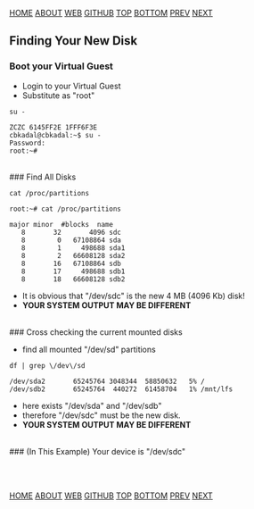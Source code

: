 ---
---

[HOME](index.md)
[ABOUT](README.md)
[WEB](https://osp4diss.vlsm.org/)
[GITHUB](/https://github.com/os2xx/osp4diss)
[TOP](#)
[BOTTOM](#endofpage)
[PREV](W03.md)
[NEXT](W03-02.md)

## Finding Your New Disk

### Boot your Virtual Guest
* Login to your Virtual Guest
* Substitute as "root"

```
su -

```

```
ZCZC 6145FF2E 1FFF6F3E
cbkadal@cbkadal:~$ su -
Password: 
root:~# 

```

<br>
### Find All Disks

```
cat /proc/partitions

```

```
root:~# cat /proc/partitions 

major minor  #blocks  name
   8       32       4096 sdc
   8        0   67108864 sda
   8        1     498688 sda1
   8        2   66608128 sda2
   8       16   67108864 sdb
   8       17     498688 sdb1
   8       18   66608128 sdb2

```

* It is obvious that "/dev/sdc" is the new 4 MB (4096 Kb) disk!
* **YOUR SYSTEM OUTPUT MAY BE DIFFERENT**


<br>
### Cross checking the current mounted disks

* find all mounted "/dev/sd" partitions

```
df | grep \/dev\/sd

```

```
/dev/sda2       65245764 3048344  58850632   5% /
/dev/sdb2       65245764  440272  61458704   1% /mnt/lfs

```

* here exists "/dev/sda" and "/dev/sdb"
* therefore "/dev/sdc" must be the new disk.
* **YOUR SYSTEM OUTPUT MAY BE DIFFERENT**

<br>
### (In This Example) Your device is "/dev/sdc"

<br id="endofpage"><br>

[HOME](index.md)
[ABOUT](README.md)
[WEB](https://osp4diss.vlsm.org/)
[GITHUB](/https://github.com/os2xx/osp4diss)
[TOP](#)
[BOTTOM](#endofpage)
[PREV](W03.md)
[NEXT](W03-02.md)
<br>

